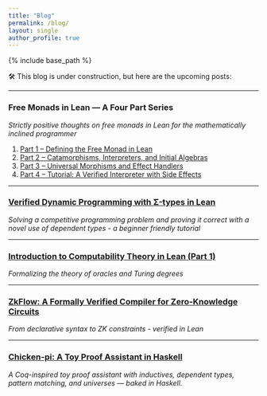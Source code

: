 ```yaml
---
title: "Blog"
permalink: /blog/
layout: single
author_profile: true
---
```


{% include base_path %}

🛠️ This blog is under construction, but here are the upcoming posts:

---

### Free Monads in Lean — A Four Part Series
*Strictly positive thoughts on free monads in Lean for the mathematically inclined programmer*

1. [Part&nbsp;1 – Defining the Free Monad in Lean](/blog/freer-monad/part1/)
2. [Part&nbsp;2 – Catamorphisms, Interpreters, and Initial Algebras](/blog/freer-monad/part2/)
3. [Part&nbsp;3 – Universal Morphisms and Effect Handlers](/blog/freer-monad/part3/)
4. [Part&nbsp;4 – Tutorial: A Verified Interpreter with Side Effects](/blog/freer-monad/part4/)

---

### [Verified Dynamic Programming with Σ-types in Lean](/blog/verified-dp/)
*Solving a competitive programming problem and proving it correct with a novel use of dependent types - a beginner friendly tutorial*

---

### [Introduction to Computability Theory in Lean (Part 1)](/blog/computability-lean-part-1/)
*Formalizing the theory of oracles and Turing degrees*

---

### [ZkFlow: A Formally Verified Compiler for Zero-Knowledge Circuits](/blog/zkflow/)
*From declarative syntax to ZK constraints - verified in Lean*

---

### [Chicken-pi: A Toy Proof Assistant in Haskell](/blog/chicken-pi/)
*A Coq-inspired toy proof assistant with inductives, dependent types, pattern matching, and universes — baked in Haskell.*
